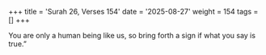 +++
title = 'Surah 26, Verses 154'
date = '2025-08-27'
weight = 154
tags = []
+++

You are only a human being like us, so bring forth a sign if what you say is true.”